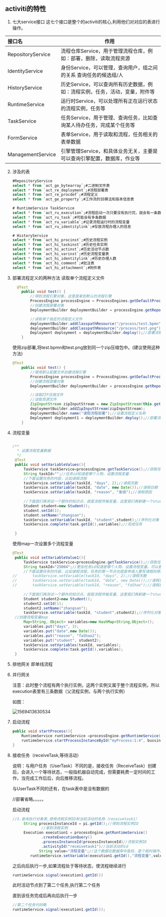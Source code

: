 ## activiti的特性

1. 七大service接口
   这七个接口是整个的activiti的核心,利用他们对对应的表进行操作。

| 接口名            | 作用                                                         |
| :---------------- | ------------------------------------------------------------ |
| RepositoryService | 流程仓库Service，用于管理流程仓库，例如：部署，删除，读取流程资源 |
| IdentityService   | 身份Service，可以管理，查询用户，组之间的关系 查询任务的候选组/人 |
| HistoryService    | 历史Service，可以查询所有历史数据，例如：流程实例，任务，活动，变量，附件等 |
| RuntimeService    | 运行时Service，可以处理所有正在运行状态的流程实例，任务等    |
| TaskService       | 任务Service，用于管理、查询任务，比如查询某人待办任务，完成某个任务等 |
| FormService       | 表单Service，用于读取和流程，任务相关的表单数据              |
| ManagementService | 引擎管理Service，和具体业务无关，主要是可以查询引擎配置，数据库，作业等 |



2. 涉及的表

   ```sql
   #RepositoryService
   select * from `act_ge_bytearray`;#二进制文件表
   select * from `act_re_deployment`;#流程部署表
   select * from `act_re_procdef`;#流程定义
   select * from `act_ge_property`;#工作流的ID算法和版本信息表
   
   # RuntimeService TaskService
   select * from `act_ru_execution`;#流程启动一次只要没有执行完，就会有一条数据
   select * from `act_ru_task`;#可能会有多条数据
   select * from `act_ru_variable`;#记录流程运行时的流程变量
   select * from `act_ru_identitylink`;#存放流程办理人的信息
   
   # HistoryService
   select * from `act_hi_procinst`;#历史流程实例
   select * from `act_hi_taskinst`;#历史任务实例
   select * from `act_hi_actinst`;#历史活动节点数
   select * from `act_hi_varinst`;#历史流程变量表
   select * from `act_hi_identitylink`;#历史办理人数
   select * from `act_hi_comment`;#批注表
   select * from `act_hi_attachment`;#附件表
   ```

3. 部署流程定义的两种方法
   读取单个流程定义文件

   ```java
     @Test
       public void test() {
           //得到流程引擎对象，这里是拿到默认的流程引擎
           ProcessEngine processEngine = ProcessEngines.getDefaultProcessEngine();
           //创建流程部署对象
           DeploymentBuilder deploymentBuilder = processEngine.getRepositoryService().createDeployment();
   
           //读取单个指定的流程定义文件
           deploymentBuilder.addClasspathResource("/process/test.bpmn");
           deploymentBuilder.addClasspathResource("/process/test.png");
           Deployment deployment = deploymentBuilder.deploy();//部署流程
       }
   ```

   使用zip部署,将test.bpmn和test.png放到同一个zip压缩包中。(建议使用这种方法)

   ```java
   @Test
       public void test() {
           //使用默认配置文件创建流程引擎
           ProcessEngine processEngine = ProcessEngines.getDefaultProcessEngine();
           //创建流程部署对象
           DeploymentBuilder deploymentBuilder = processEngine.getRepositoryService().createDeployment();
   
           //读取ZIP压缩文件
           //读取资源文件
           ZipInputStream zipInputStream = new ZipInputStream(this.getClass().getClassLoader().getResourceAsStream("/process/process.zip"));
           deploymentBuilder.addZipInputStream(zipInputStream);
           deploymentBuilder.name("请假流程部署");//设置流程定义名称
           Deployment deployment1 = deploymentBuilder.deploy();//部署流程
       }
   ```

4. 流程变量

   ```java
   
   /**
   	 * 设置流程变量数据
   	 */
   	@Test
   	public void setVariableValues(){
   		TaskService taskService=processEngine.getTaskService();//获取任务
   		String taskId="";//任务id知道是哪个人物，设置流程变量.
   		//下面设置任务的内容，比如请假流程
   		taskService.setVariable(taskId, "days", 2);//请假天数
   		taskService.setVariable(taskId, "date", new Date());//请假日期
   		taskService.setVariable(taskId, "reason", "发烧");//请假原因
   		
   		//下面我们再测试一个额外的知识点，就是流程传输变量，这里我们再新建一个student对象，对象有id 和name两个属性,还有就是序列化传输
   		Student student=new Student();
   		student.setId(1);
   		student.setName("zhangsan");
   		taskService.setVariable(taskId, "student",student);//序列化对象
   		taskService.complete(task.getId(),variables);//完成任务
   		
   	}
   ```

   使用map一次设置多个流程变量

   ```java
   @Test
   	public void setVariableValue1(){
   		TaskService taskService=processEngine.getTaskService();//获取任务
   		String taskId="25004";//更加任务id知道是哪个人物，设置流程变量。可以更加查看任务方法查看任务的id，可以到数据库直接看
   		//下面设置任务的内容，比如请假流程，任务的第一节点也就是申请人要写请假的原因
   //		taskService.setVariable(taskId, "days", 2);//请假天数
   //		taskService.setVariable(taskId, "date", new Date());//请假日期
   //		taskService.setVariable(taskId, "reason", "faShao");//请假原因
   		
   		//下面我们再测试一个额外的知识点，就是流程传输变量，这里我们再新建一个student对象，对象有id 和name两个属性,还有就是序列化传输
   		Student student2=new Student();
   		student2.setId(1);
   		student2.setName("zhangsan");
   		taskService.setVariable(taskId, "student",student2);//序列化对象
   	//创建流程变量map
   		Map<String, Object> variables=new HashMap<String,Object>();
   		variables.put("days", 3);
   		variables.put("date",new Date());
   		variables.put("reason", "faShao2");
   		variables.put("student", student2);
   		taskService.setVariables(taskId, variables);
   		taskService.complete(task.getId(),variables);
   	}
   ```

5. 排他网关
   即单线流程

6. 并行网关

   ​    注意：此时整个流程有两个执行实例，这两个实例又属于整个流程实例，所以execution表里有三条数据（父流程实例，与两个执行实例）

   

   如图：

   ![1569413630534](C:\Users\admi\AppData\Roaming\Typora\typora-user-images\1569413630534.png)

   

7. 启动流程

   ```java
   public void startProcess(){
       RuntimeService runtimeService =processEngine.getRuntimeService();
       runtimeService.startProcessInstanceById("myProcess:1:4", bussinessKey);//用流程id启动
   }
   ```

8. 接收任务（receiveTask,等待活动）

   说明：与用户任务（UserTask）不同的是，接收任务（ReceiveTask）创建后，会进入一个等待状态，一般指机器自动完成，但需要耗费一定时间的工作，当完成工作后后，向后推移流程。

   与UserTask不同的还有，在task表中是没有数据的

   //部署省略。。。。。

   启动流程

   ```java
   //3.查询执行对象表,使用流程实例ID和当前活动的名称（receivetask1）
   		String processInstanceId = pi.getId();//得到流程实例ID
   				//拿到流程实例
   		Execution execution1 = processEngine.getRuntimeService()
   				.createExecutionQuery()
   				.processInstanceId(processInstanceId)//流程实例ID
   				.activityId("receivetask1")//当前活动的id
               String value="流程变量";//这个数据在数据库中查找，是个耗时操作。
           runtimeService.setVariable(execution1.getId(),"流程变量",value)
   ```

   之后向后执行一步,如果流程处于等待状态，使流程继续进行

   ````java
   runtimeService.signal(execution1.getId())
   ````

   此时活动节点到了第二个任务,执行第二个任务

   直到该任务完成后再向后执行一步

   ````java
   //第二个任务代码略
   runtimeService.signal(execution1.getId());
   ````

   
